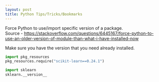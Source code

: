 ```yaml
---
layout: post
title: Python Tips/Tricks/Bookmarks
---
```


Force Python to use/import specific version of a package.  
Source - https://stackoverflow.com/questions/6445167/force-python-to-use-an-older-version-of-module-than-what-i-have-installed-now  

Make sure you have the version that you need already installed.  
```python
import pkg_resources
pkg_resources.require("scikit-learn==0.24.1")

import sklearn
sklearn.__version__
```
  
    
    

